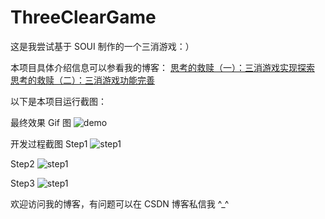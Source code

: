 # ThreeClearGame
这是我尝试基于 SOUI 制作的一个三消游戏：）

本项目具体介绍信息可以参看我的博客：
[思考的救赎（一）：三消游戏实现探索](http://blog.csdn.net/u012814856/article/details/78035234)
[思考的救赎（二）：三消游戏功能完善](http://blog.csdn.net/u012814856/article/details/78046211)

以下是本项目运行截图：

最终效果 Gif 图
![demo](https://github.com/wangying2016/ThreeClearGame/raw/master/picture/demo.gif)

开发过程截图
Step1
![step1](https://github.com/wangying2016/ThreeClearGame/raw/master/picture/step1.png)

Step2
![step1](https://github.com/wangying2016/ThreeClearGame/raw/master/picture/step2.png)

Step3
![step1](https://github.com/wangying2016/ThreeClearGame/raw/master/picture/step3.png)

欢迎访问我的博客，有问题可以在 CSDN 博客私信我 ^_^
